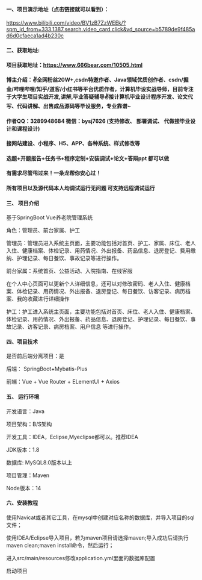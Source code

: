 

#### 一、项目演示地址（点击链接就可以看到）：
https://www.bilibili.com/video/BV1zB7ZzWEEk/?spm_id_from=333.1387.search.video_card.click&vd_source=b5789de9f485ad6d0cfaeca1ad4b230c

#### 二、获取地址:

#### 项目获取地址：https://www.666bear.com/10505.html

**博主介绍：✌全网粉丝20W+,csdn特邀作者、Java领域优质创作者、csdn/掘金/哔哩哔哩/知乎/道客/小红书等平台优质作者，计算机毕设实战导师，目前专注于大学生项目实战开发,讲解,毕业答疑辅导✌接计算机毕业设计程序开发、论文代写、代码讲解、出售成品源码等毕设服务，专业靠谱~**

#### 作者QQ：3289948684 微信：bysj7626 (支持修改、 部署调试、 代做接毕业设计和课程设计)

#### 接网站建设、小程序、H5、APP、各种系统、样式修改等

#### 选题+开题报告+任务书+程序定制+安装调试+论文+答辩ppt 都可以做

#### 有需求尽管甩过来！一条龙帮你安心过！

#### 所有项目以及源代码本人均调试运行无问题 可支持远程调试运行


#### 三、 项目介绍

基于SpringBoot Vue养老院管理系统


角色：管理员、前台家属、护工

管理员：管理员进入系统主页面，主要功能包括对首页、护工、家属、床位、老人入住、健康档案、体检记录、用药情况、外出报备、药品信息、退房登记、费用缴纳、护理记录、每日餐饮、事故记录等进行操作。

前台家属：系统首页、公益活动、入院指南、在线客服

在个人中心页面可以更新个人详细信息，还可以对修改密码、老人入住、健康档案、体检记录、用药情况、外出报备、退房登记、每日餐饮、访客记录、病历档案、我的收藏进行详细操作

护工：护工进入系统主页面，主要功能包括对首页、床位、老人入住、健康档案、体检记录、用药情况、外出报备、药品信息、退房登记、护理记录、每日餐饮、事故记录、访客记录、病房档案、用户信息 等进行操作。

#### 四、项目技术

是否前后端分离项目：是

后端： SpringBoot+Mybatis-Plus

前端：Vue + Vue Router + ELementUI + Axios

#### 五、 运行环境

开发语言：Java

项目架构：B/S架构

开发工具：IDEA，Eclipse,Myeclipse都可以。推荐IDEA

JDK版本：1.8

数据库: MySQL8.0版本以上

项目管理：Maven

Node版本：14



#### 六、安装教程

使用Navicat或者其它工具，在mysql中创建对应名称的数据库，并导入项目的sql文件；

使用IDEA/Eclipse导入项目，若为maven项目请选择maven;导入成功后请执行maven clean;maven install命令，然后运行；

进入src/main/resources修改application.yml里面的数据库配置

启动项目

